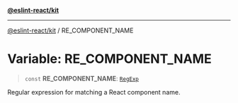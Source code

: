 [**@eslint-react/kit**](../README.md)

***

[@eslint-react/kit](../README.md) / RE\_COMPONENT\_NAME

# Variable: RE\_COMPONENT\_NAME

> `const` **RE\_COMPONENT\_NAME**: [`RegExp`](https://developer.mozilla.org/docs/Web/JavaScript/Reference/Global_Objects/RegExp)

Regular expression for matching a React component name.
